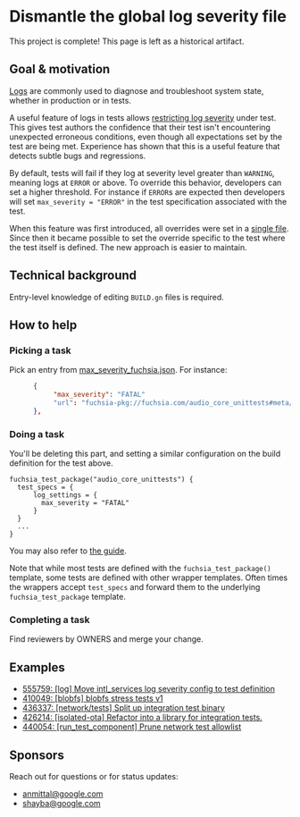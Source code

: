# Dismantle the global log severity file

This project is complete! This page is left as a historical artifact.

## Goal & motivation

[Logs][logs] are commonly used to diagnose and troubleshoot system state,
whether in production or in tests.

A useful feature of logs in tests allows [restricting log severity][logs-tests]
under test. This gives test authors the confidence that their test isn't
encountering unexpected erroneous conditions, even though all expectations set
by the test are being met. Experience has shown that this is a useful feature
that detects subtle bugs and regressions.

By default, tests will fail if they log at severity level greater than
`WARNING`, meaning logs at `ERROR` or above.
To override this behavior, developers can set a higher threshold. For instance
if `ERROR`s are expected then developers will set `max_severity = "ERROR"` in
the test specification associated with the test.

When this feature was first introduced, all overrides were set in a
[single file][restrict-legacy]. Since then it became possible to set the
override specific to the test where the test itself is defined. The new approach
is easier to maintain.

## Technical background

Entry-level knowledge of editing `BUILD.gn` files is required.

## How to help

### Picking a task

Pick an entry from [max_severity_fuchsia.json][max-severity-json].
For instance:

```json
      {
           "max_severity": "FATAL"
           "url": "fuchsia-pkg://fuchsia.com/audio_core_unittests#meta/audio_core_unittests.cmx"
      },
```

### Doing a task

You'll be deleting this part, and setting a similar configuration on the build
definition for the test above.

```gn
fuchsia_test_package("audio_core_unittests") {
  test_specs = {
      log_settings = {
        max_severity = "FATAL"
      }
  }
  ...
}
```

You may also refer to [the guide][logs-tests].

Note that while most tests are defined with the `fuchsia_test_package()`
template, some tests are defined with other wrapper templates. Often times the
wrappers accept `test_specs` and forward them to the underlying
`fuchsia_test_package` template.

### Completing a task

Find reviewers by OWNERS and merge your change.

## Examples

*   [555759: [log] Move intl_services log severity config to test definition](https://fuchsia-review.googlesource.com/c/fuchsia/+/555759)
*   [410049: [blobfs] blobfs stress tests v1](https://fuchsia-review.googlesource.com/c/fuchsia/+/410049)
*   [436337: [network/tests] Split up integration test binary](https://fuchsia-review.googlesource.com/c/fuchsia/+/436337)
*   [426214: [isolated-ota] Refactor into a library for integration tests.](https://fuchsia-review.googlesource.com/c/fuchsia/+/426214)
*   [440054: [run_test_component] Prune network test allowlist](https://fuchsia-review.googlesource.com/c/fuchsia/+/440054)

## Sponsors

Reach out for questions or for status updates:

*   <anmittal@google.com>
*   <shayba@google.com>

[logs]: /docs/concepts/diagnostics/logs/README.md
[logs-tests]: /docs/concepts/testing/logs.md
[max-severity-json]: https://fuchsia.googlesource.com/fuchsia/+/589aecf5a99689e33621137355b79dcebf6e0c48/garnet/bin/run_test_component/max_severity_fuchsia.json
[restrict-legacy]: https://fuchsia.googlesource.com/fuchsia/+/66ed695f5c0fcf9ef642fb8736f3a85264e18bfd/docs/concepts/testing/test_component.md#restricting-log-severity
